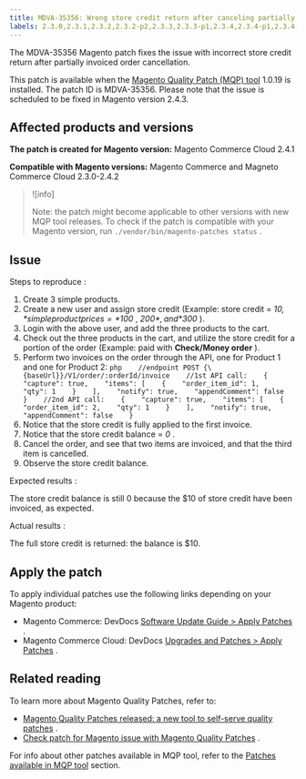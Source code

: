 ```yaml
---
title: MDVA-35356: Wrong store credit return after canceling partially invoiced order
labels: 2.3.0,2.3.1,2.3.2,2.3.2-p2,2.3.3,2.3.3-p1,2.3.4,2.3.4-p1,2.3.4-p2,2.3.5,2.3.5-p1,2.3.5-p2,2.3.6,2.3.6-p1,2.4.0,2.4.0-p1,2.4.1,2.4.1-p1,2.4.1-p2,2.4.2,MQP 1.0.19,Magento Commerce,Magento Commerce Cloud,Magento Quality Patches
---
```


The MDVA-35356 Magento patch fixes the issue with incorrect store credit return after partially invoiced order cancellation.

This patch is available when the [Magento Quality Patch (MQP) tool](https://support.magento.com/hc/en-us/articles/360047139492) 1.0.19 is installed. The patch ID is MDVA-35356. Please note that the issue is scheduled to be fixed in Magento version 2.4.3.

## Affected products and versions

 **The patch is created for Magento version:** Magento Commerce Cloud 2.4.1

 **Compatible with Magento versions:** Magento Commerce and Magneto Commerce Cloud 2.3.0-2.4.2

>![info]
>
>Note: the patch might become applicable to other versions with new MQP tool releases. To check if the patch is compatible with your Magento version, run `./vendor/bin/magento-patches status` .

## Issue

 <span class="wysiwyg-underline">Steps to reproduce</span> :

1. Create 3 simple products.
1. Create a new user and assign store credit (Example: store credit = *$10,* simple product prices = *$100* , *$200* , and *$300* ).
1. Login with the above user, and add the three products to the cart.
1. Check out the three products in the cart, and utilize the store credit for a portion of the order (Example: paid with **Check/Money order** ).
1. Perform two invoices on the order through the API, one for Product 1 and one for Product 2:    ```php    //endpoint POST {\{baseUrl}}/V1/order/:orderId/invoice    //1st API call:    {    "capture": true,    "items": [    {    "order_item_id": 1,    "qty": 1    }    ],    "notify": true,    "appendComment": false    }    //2nd API call:    {    "capture": true,    "items": [    {    "order_item_id": 2,    "qty": 1    }    ],    "notify": true,    "appendComment": false    }    ```    
1. Notice that the store credit is fully applied to the first invoice.
1. ​Notice that the store credit balance = *0* .
1. Cancel the order, and see that two items are invoiced, and that the third item is cancelled.
1. Observe the store credit balance.

 <span class="wysiwyg-underline">Expected results</span> :

The store credit balance is still 0 because the $10 of store credit have been invoiced, as expected.

 <span class="wysiwyg-underline">Actual results</span> :

The full store credit is returned: the balance is $10.

## Apply the patch

To apply individual patches use the following links depending on your Magento product:

* Magento Commerce: DevDocs [Software Update Guide > Apply Patches](https://devdocs.magento.com/guides/v2.4/comp-mgr/patching.html) .
* Magento Commerce Cloud: DevDocs [Upgrades and Patches > Apply Patches](https://devdocs.magento.com/cloud/project/project-patch.html) .

## Related reading

To learn more about Magento Quality Patches, refer to:

* [Magento Quality Patches released: a new tool to self-serve quality patches](https://support.magento.com/hc/en-us/articles/360047139492) .
* [Check patch for Magento issue with Magento Quality Patches](https://support.magento.com/hc/en-us/articles/360047125252) .

For info about other patches available in MQP tool, refer to the [Patches available in MQP tool](https://support.magento.com/hc/en-us/sections/360010506631-Patches-available-in-MQP-tool-) section.